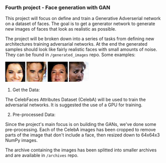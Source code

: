 ### Fourth project - Face generation with GAN

 This project will focus on define and train a Generative Adverserial network on a dataset of faces. The goal is to get a generator network to generate new images of faces that look as realistic as possible.

 The project will be broken down into a series of tasks from defining new architectures training adversarial networks. At the end the generated samples should look like fairly realistic faces with small amounts of noise. They can be found in ``/generated_images`` repo.
 Some examples:


 <img src= 'https://github.com/heisenbrook/udacity-deep-learning-projects/blob/main/4_GAN_project/generated_images/Image_1_epoch_1000' width="64" height="64" />
 <img src= 'https://github.com/heisenbrook/udacity-deep-learning-projects/blob/main/4_GAN_project/generated_images/Image_2_epoch_1000' width="64" height="64" />
 <img src= 'https://github.com/heisenbrook/udacity-deep-learning-projects/blob/main/4_GAN_project/generated_images/Image_3_epoch_1000' width="64" height="64" />
 <img src= 'https://github.com/heisenbrook/udacity-deep-learning-projects/blob/main/4_GAN_project/generated_images/Image_4_epoch_1000' width="64" height="64" />

1. Get the Data:

 The CelebFaces Attributes Dataset (CelebA) will be used to train the adversarial networks. It is suggested the use of a GPU for training.

2. Pre-processed Data:

 Since the project's main focus is on building the GANs, we've done some pre-processing. Each of the CelebA images has been cropped to remove parts of the image that don't include a face, then resized down to 64x64x3 NumPy images.

 The archive containing the images has been splitted into smaller archives and are available in ``/archives`` repo.